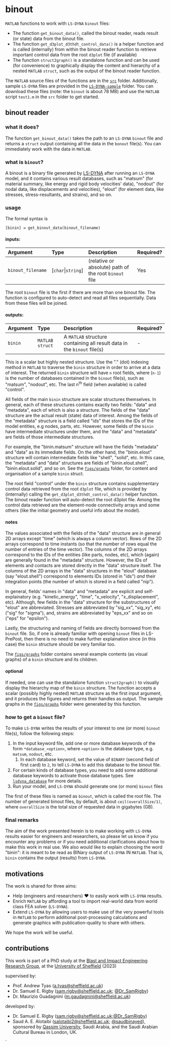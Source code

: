 # binout
`MATLAB` functions to work with `LS-DYNA` `binout` files:
* The function `get_binout_data()`, called the binout reader, reads result (or state) data from the binout file.
* The function `get_d3plot_d3thdt_control_data()` is a helper function and is called (internally) from within the binout reader function to retrieve important control data from the root `d3plot` file (if available)
* The function `struct2graph()` is a standalone function and can be used (for convenience) to graphically display the content and hierarchy of a nested `MATLAB` `struct`, such as the output of the binout reader function.

The `MATLAB` source files of the functions are in the [`src`](/src/) folder. Additionally, sample `LS-DYNA` files are provided in the [`LS-DYNA-sample`](/LS-DYNA-sample/) folder. You can download these files (note: the `binout` is about 78 MB) and use the `MATLAB` script `test1.m` in the `src` folder to get started. 

## binout reader
### what it does?
The function `get_binout_data()` takes the path to an `LS-DYNA` `binout` file and returns a `struct` output containing all the data in the `bonout` file(s). You can immediately work with the data in `MATLAB`. 

### what is `binout`?
A binout is a binary file generated by [LS-DYNA](https://www.ansys.com/products/structures/ansys-`LS-DYNA`) after running an `LS-DYNA` model, and it contains various result 
databases, such as "matsum" (for material summary, like energy and rigid body velocities' data), "nodout" (for nodal data, like displacements and velocities), "elout" (for element data, like stresses, stress-resultants, and strains), and so on. 

### usage
The formal syntax is 
```
[binin] = get_binout_data(binout_filename)
```
#### inputs:


| Argument | Type | Description | Required? |
|:--- |:---  |:---  |:---       |
| `binout_filename` | [`char`\|`string`] | (relative or absolute) path of the root `binout` file | Yes |


The root `binout` file is the first if there are more than one binout file. The function is configured to auto-detect and read all files sequentially. Data from these files will be joined. 

#### outputs:

| Argument | Type | Description | Required? |
|:--- |:---  |:---  |:---       |
| `binin` | `MATLAB` `struct`  | A `MATLAB` structure containing all result data in the `binout` file(s)|  - |


This is a scalar but highly nested structure. Use the "." (dot) indexing method in `MATLAB` to traverse the `binin` structure in order to arrive at a data of interest. The returned `binin` structure will have `n` root fields, where (`n-1`) is the number of databases contained in the `binout` file(s), such as "matsum", "nodout", etc. The last n<sup>th</sup> field (when available) is called "control". 

All fields of the main `binin` structure are scalar structures themselves. In general, each of these structures contains exactly two fields: "data" and "metadata", each of which is also a structure. 
The fields of the "data" structure are the actual result (state) data of interest. Among the fields of the "metadata" structure is a field called "ids" that stores the IDs of the model entities, e.g nodes, parts, etc.
However, some fields of the `binin` have intermediate structures under them, and the "data" and "metadata" are fields of those intermediate structures. 

<!--Every root field is itself a scaler structure. Some kinds of root structures will have intermediate sub-structures (as in the `binout` file). At some level, there will be idnentically two structures: "metadata" and "data".-->

For example, the "binin.matsum" structure will have the fields "metadata" and "data" as its immediate fields. On the other hand, the "binin.elout" structure will contain intermediate fields like "shell", "solid", etc. In this case, the "metadata" and "data" structures are fields of "binin.elout.shell", "binin.elout.solid", and so on. See the [`figs/graphs`](/figs/graphs/) folder, for content and organisation of a sample `binin` struct. 

<!--The actual result (i.e. state) data are contained in the "data" structure as its fields, the names of which are borrowed directly from the original `binout` file that are practically self-explainatory. All data under the "data" structure are converted to `double` (floats with 64 bits) for unification reasons.-->

<!--The "metadata" structure is similar to the "data" (described above), and it contains mostly meta-data and few important data, namely the id's of parts, nodes, etc, which are generally stored in fields called "ids".-->

The root field "control" under the `binin` structure contains supplementary control data retrieved from the root `d3plot` file, which is provided by (internally) calling the `get_d3plot_d3thdt_control_data()` helper function. The binout reader function will auto-detect the root d3plot file. Among the control data retrieved are the element-node connectivity arrays and some others (like the initial geometry and useful info about the model).

#### notes
The values associated with the fields of the "data" structure are in general 2D arrays  except "time" (which is always a column vector). Rows of the 2D arrays correspond to 
time instants (so that the number of rows equal the number of entries of the time vector). The columns of the 2D arrays correspond to the IDs of the entities (like parts, nodes, etc), which (again) are generally found in the "metadata" structure. However, the IDs of elements and
contacts are stored directly in the "data" structure itself. The columns of the 2D arrays in the "data" structures in the "elout" database (say "elout.shell") correspond to elements IDs (stored in "ids") _and_ their integration points (the number of which is stored in a field called "nip").

In general, fields' names in "data" and "metadata" are explicit and self-explainatory (e.g. "kinetic_energy", "time", "x_velocity", "x_displacement", etc). 
Although, few fields in the "data" structure for the substructures of "elout" are abbreviated. Stresses are 
abbreviated by "sig_xx", "sig_xy", etc ("sig" for "sigma"), and, strains are abbreviated by "eps_xx" and so on ("eps" for "epsilon"). 

Lastly, the structuring and naming of fields are directly borrowed from the `binout` file. So, if one is already familiar with opening `binout` files in LS-PrePost, 
then there is no need to make further explaination since (in this case) the `binin` structure should be very familiar too. 

The [`figs/graphs`](/figs/graphs/) folder contains several example contents (as visual graphs) of a `binin` structure and its children. 

#### optional
If needed, one can use the standalone function `struct2graph()` to visually display the hierarchy map of the `binin` structure. The function accepts 
a scalar (possibly highly nested) `MATLAB` structure as the first input argument, and it produces the figures and returns their handles as output. The sample graphs in the [`figs/graphs`](/figs/graphs/) folder were generated by this function.


### how to get a `binout` file?
To make `LS-DYNA` writes the results of your interest to one (or more) `binout` file(s), follow the following steps:
1. In the input keyword file, add one or more database keywords of the form `*database_<option>`, where `<option>` is the database type, e.g. `matsum`, `nodout`, etc.
   1. In each database keyword, set the value of `BINARY` (second field of first card) to `2`, to tell `LS-DYNA` to add this database to the binout file.
1. For certain kinds of database types, you need to add some additional database keywords to activate those database types. See [`lsdyna_database`](/lsdyna_database.md) for more details. 
1. Run your model, and `LS-DYNA` should generate one (or more) `binout` files 

The first of these files is named as `binout`, which is called the root file. The number of generated binout files, by default, is about `ceil(overallSize/1)`, where `overallSize` is the total size of requested data in gigabytes (GB).

### final remarks
The aim of the work presented herein is to make working with `LS-DYNA` results easier for engineers and researchers, so please let us know if you encounter any 
problems or if you need additional clarifications about how to make this work in real use.  We also would like to explain choosing the word "binin": it is meant 
to be read as BINary output of `LS-DYNA` IN `MATLAB`. That is, `binin` contains the output (results) from `LS-DYNA`.  


## motivations
The work is shared for three aims:
+ Help (engineers and researchers) :heart: to easily work with `LS-DYNA` results.
+ Enrich `MATLAB` by affording a tool to import real-world data from world class FEA solver (`LS-DYNA`).
+ Extend `LS-DYNA` by allowing users to make use of the very powerful tools in `MATLAB` to perform additional post-processing calculations and generate graphics with publication-quality to share with others. 

We hope the work will be useful.

## contributions
This work is part of a PhD study at the [Blast and Impact Engineering Research Group](https://twitter.com/SheffieldBlast), 
at the [University of Sheffield](https://sheffield.ac.uk) (2023)

supervised by: 
+ Prof. Andrew Tyas (a.tyas@sheffield.ac.uk)
+ Dr. Samuel E. Rigby (sam.rigby@sheffield.ac.uk; [@Dr_SamRigby](https://twitter.com/Dr_SamRigby))
+ Dr. Maurizio Guadagnini (m.gaudagnini@sheffield.ac.uk)

developed by:
+ Dr. Samuel E. Rigby (sam.rigby@sheffield.ac.uk;[@Dr_SamRigby](https://twitter.com/Dr_SamRigby))
+ Saud A. E. Alotaibi (salotaibi2@sheffield.ac.uk; [@saudbinayed](https://twitter.com/saudbinayed)), sponsored by [Qassim University](https://qu.edu.sa), Saudi Arabia, and the Saudi Arabian Cultural Bureau in London, UK.

 `   
